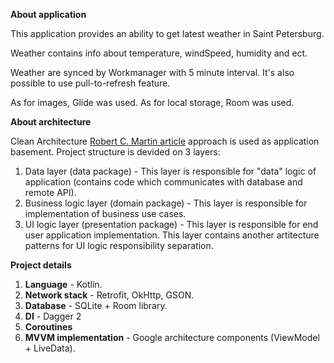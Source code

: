 **About application**

This application provides an ability to get latest weather in Saint Petersburg.

Weather contains info about temperature, windSpeed, humidity and ect.

Weather are synced by Workmanager with 5 minute interval. It's also possible to use pull-to-refresh feature.

As for images, Glide was used.
As for local storage, Room was used.


**About architecture**

Clean Architecture [Robert C. Martin article](http://blog.cleancoder.com/uncle-bob/2012/08/13/the-clean-architecture.html) approach is used as application basement.
Project structure is devided on 3 layers:

1. Data layer (data package) - This layer is responsible for "data" logic of application (contains code which communicates with database and remote API).
2. Business logic layer (domain package) - This layer is responsible for implementation of business use cases.
3. UI logic layer (presentation package) - This layer is responsible for end user application implementation. This layer contains another artitecture patterns for UI logic responsibility separation.

**Project details**

1. **Language** - Kotlin.
2. **Network stack** - Retrofit, OkHttp, GSON.
3. **Database** - SQLite + Room library.
4. **DI** - Dagger 2
5. **Coroutines**
6. **MVVM implementation** - Google architecture components (ViewModel + LiveData).
